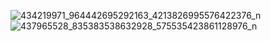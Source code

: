 

![434219971_964442695292163_4213826995576422376_n](https://github.com/samro123/animationsFlutter/assets/103051880/e805e1fc-c735-4cad-8bae-d2ce2672bb17)
![437965528_835383538632928_575535423861128976_n](https://github.com/samro123/animationsFlutter/assets/103051880/6674cb8c-6e6f-40a4-b583-53317cba89b7)
